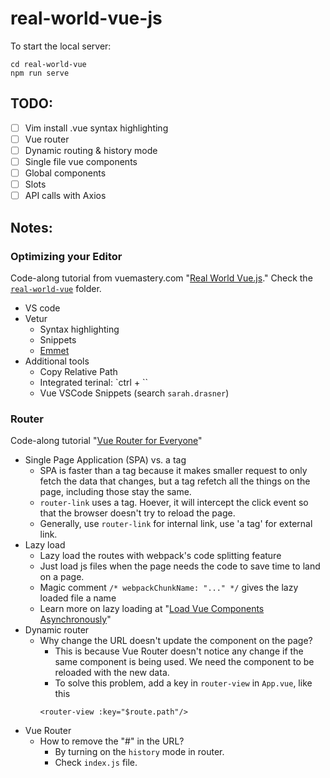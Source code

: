 # real-world-vue-js

To start the local server:
```
cd real-world-vue
npm run serve
```

## TODO:
- [ ] Vim install .vue syntax highlighting
- [ ] Vue router
- [ ] Dynamic routing & history mode
- [ ] Single file vue components
- [ ] Global components
- [ ] Slots
- [ ] API calls with Axios

## Notes:

### Optimizing your Editor

Code-along tutorial from vuemastery.com "[Real World Vue.js](https://www.vuemastery.com/courses/real-world-vue-js/real-world-intro)." Check the [`real-world-vue`](https://github.com/appletreeisyellow/real-world-vue-js/tree/master/real-world-vue) folder.

- VS code
- Vetur
  - Syntax highlighting
  - Snippets
  - [Emmet](https://emmet.io/)
- Additional tools
  - Copy Relative Path
  - Integrated terinal: `ctrl + ``
  - Vue VSCode Snippets (search `sarah.drasner`)

### Router

Code-along tutorial "[Vue Router for Everyone](https://vueschool.io/courses/vue-router-for-everyone)"

  - Single Page Application (SPA) vs. a tag
    - SPA is faster than a tag because it makes smaller request to only fetch the data that changes, but a tag refetch all the things on the page, including those stay the same.
    - `router-link` uses a tag. Hoever, it will intercept the click event so that the browser doesn't try to reload the page.
    - Generally, use `router-link` for internal link, use 'a tag' for external link.
  - Lazy load
    - Lazy load the routes with webpack's code splitting feature
    - Just load js files when the page needs the code to save time to land on a page.
    - Magic comment `/* webpackChunkName: "..." */` gives the lazy loaded file a name
    - Learn more on lazy loading at "[Load Vue Components Asynchronously](https://vueschool.io/lessons/dynamically-load-components)"
  - Dynamic router
    - Why change the URL doesn't update the component on the page?
      - This is because Vue Router doesn't notice any change if the same component is being used. We need the component to be reloaded with the new data.
      - To solve this problem, add a key in `router-view` in `App.vue`, like this
      ```
      <router-view :key="$route.path"/>
      ```
  - Vue Router
    - How to remove the "#" in the URL?
      - By turning on the `history` mode in router.
      - Check `index.js` file.
